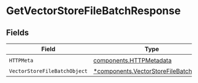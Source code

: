 # GetVectorStoreFileBatchResponse


## Fields

| Field                                                                                           | Type                                                                                            | Required                                                                                        | Description                                                                                     |
| ----------------------------------------------------------------------------------------------- | ----------------------------------------------------------------------------------------------- | ----------------------------------------------------------------------------------------------- | ----------------------------------------------------------------------------------------------- |
| `HTTPMeta`                                                                                      | [components.HTTPMetadata](../../models/components/httpmetadata.md)                              | :heavy_check_mark:                                                                              | N/A                                                                                             |
| `VectorStoreFileBatchObject`                                                                    | [*components.VectorStoreFileBatchObject](../../models/components/vectorstorefilebatchobject.md) | :heavy_minus_sign:                                                                              | OK                                                                                              |